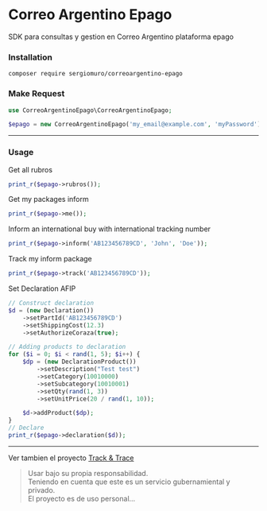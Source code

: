# Correo Argentino Epago
SDK para consultas y gestion en Correo Argentino plataforma epago

### Installation
```shell
composer require sergiomuro/correoargentino-epago
```

### Make Request

```php
use CorreoArgentinoEpago\CorreoArgentinoEpago;

$epago = new CorreoArgentinoEpago('my_email@example.com', 'myPassword');
```
-----
### Usage
Get all rubros
```php
print_r($epago->rubros());
```

Get my packages inform
```php
print_r($epago->me());
```

Inform an international buy with international tracking number
```php
print_r($epago->inform('AB123456789CD', 'John', 'Doe'));
```

Track my inform package
```php
print_r($epago->track('AB123456789CD'));
```

Set Declaration AFIP
```php
// Construct declaration
$d = (new Declaration())
    ->setPartId('AB123456789CD')
    ->setShippingCost(12.3)
    ->setAuthorizeCoraza(true);

// Adding products to declaration
for ($i = 0; $i < rand(1, 5); $i++) {
    $dp = (new DeclarationProduct())
        ->setDescription("Test test")
        ->setCategory(10010000)
        ->setSubcategory(10010001)
        ->setQty(rand(1, 3))
        ->setUnitPrice(20 / rand(1, 10));

    $d->addProduct($dp);
}
// Declare
print_r($epago->declaration($d));
```

-----
Ver tambien el proyecto [Track & Trace](https://github.com/sergiogmuro/correoargentino-api)

> Usar bajo su propia responsabilidad.   
> Teniendo en cuenta que este es un servicio gubernamiental y privado.   
> El proyecto es de uso personal... 
